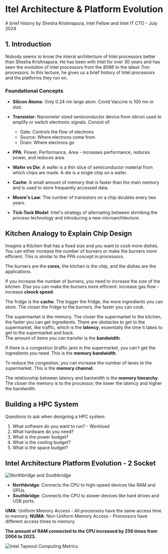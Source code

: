 # Itel Architecture & Platform Evolution
A brief history by Shesha Krishnapura, Intel Fellow and Intel IT CTO - July 2024

## 1. Introduction
Nobody seems to know the interal architecture of Intel processors better than Shesha Krishnapura. He has been with Intel for over 30 years and has seen the evolution of Intel processors from the 8086 to the latest 7nm processors. In this lecture, he gives us a brief history of Intel processors and the platforms they run on.

### Foundational Concepts
- **Silicon Atoms**: Only 0.24 nm large atom. 
Covid Vaccine is 100 nm in size.
- **Transistor**: 
Nanometer sized semiconductor device from silicon used to amplify or switch electronic signals.
Consist of:
    - Gate: Controls the flow of electrons
    - Source: Where electrons come from
    - Drain: Where electrons go
- **PPA**: Power, Performance, Area - increases performance, reduces power, and reduces area.
- **Wafer vs Die**: A wafer is a thin slice of semiconductor material from which chips are made. A die is a single chip on a wafer.
- **Cache**: A small amount of memory that is faster than the main memory and is used to store frequently accessed data.


- **Moore's Law**: The number of transistors on a chip doubles every two years.
- **Tick-Tock Model**: Intel's strategy of alternating between shrinking the process technology and introducing a new microarchitecture.


## Kitchen Analogy to Explain Chip Design
Imagine a Kitchen that has a fixed size and you want to cook more dishes. You can either increase the number of burners or make the burners more efficient. This is similar to the PPA concept in processors.

The burners are the **cores**, the kitchen is the chip, and the dishes are the applications. 

If you increase the number of burners, you need to increase the size of the kitchen. Else you can make the burners more efficient. Increase gas flow - increase **cloock speed**. 

The fridge is the **cache**. The bigger the fridge, the more ingredients you can store. The closer the fridge to the burners, the faster you can cook.

The supermarket is the memory. The closer the supermarket to the kitchen, the faster you can get ingredients. There are obstacles to get to the supermarket, like traffic, which is the **latency**, essentially the time it takes to get to the supermarket and back.  
The amount of items you can transfer is the **bandwidth**.

If there is a congestion (traffic jam) in the supermarket, you can't get the ingredients you need. This is the **memory bandwidth**.

To reduce the congestion, you can increase the number of lanes to the supermarket. This is the **memory channel**.

The relationship between latency and bantwidth is the **memory hierarchy**. The closer the memory is to the processor, the lower the latency and higher the bandwidth.

## Building a HPC System
Questions to ask when designing a HPC system:
1. What software do you want to run? - Workload
2. What hardware do you need?
3. What is the power budget?
4. What is the cooling budget?
5. What is the space budget?

## Intel Architecture Platform Evolution - 2 Socket
![Northbridge and Southbridge](https://upload.wikimedia.org/wikipedia/commons/thumb/b/bd/Motherboard_diagram.svg/600px-Motherboard_diagram.svg.png)
- **Northbridge**: Connects the CPU to high-speed devices like RAM and GPUs.
- **Southbridge**: Connects the CPU to slower devices like hard drives and USB ports.

**UMA**: Uniform Memory Access - All processors have the same access time to memory.
**NUMA**: Non-Uniform Memory Access - Processors have different access times to memory.

**The amount of RAM connected to the CPU increased by 256 times from 2004 to 2023.**

![Intel Tapeout Computing Metrics](https://www.nextplatform.com/wp-content/uploads/2015/11/IntelSCKeynote.png)